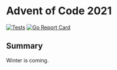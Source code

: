 # Advent of Code 2021

[![Tests](https://github.com/devries/advent_of_code_2021/actions/workflows/main.yml/badge.svg)](https://github.com/devries/advent_of_code_2021/actions/workflows/main.yml)
[![Go Report Card](https://goreportcard.com/badge/github.com/devries/advent_of_code_2021)](https://goreportcard.com/report/github.com/devries/advent_of_code_2021)

## Summary

Winter is coming.
